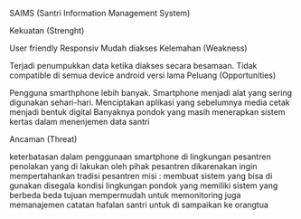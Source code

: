 SAIMS (Santri Information Management System)

Kekuatan (Strenght)

User friendly
Responsiv
Mudah diakses
Kelemahan (Weakness)

Terjadi penumpukkan data ketika diakses secara besamaan.
Tidak compatible di semua device android versi lama
Peluang (Opportunities)

Pengguna smarthphone lebih banyak. Smartphone menjadi alat yang sering digunakan sehari-hari.
Menciptakan aplikasi yang sebelumnya media cetak menjadi bentuk digital
Banyaknya pondok yang masih menerapkan sistem kertas dalam menenjemen data santri

Ancaman (Threat)

keterbatasan dalam penggunaan smartphone di lingkungan pesantren
penolakan yang di lakukan oleh pihak pesantren dikarenakan ingin mempertahankan tradisi pesantren
misi : membuat sistem yang bisa di gunakan disegala kondisi lingkungan pondok yang memiliki sistem yang berbeda beda tujuan mempermudah untuk memonitoring juga memanajemen catatan hafalan santri untuk di sampaikan ke orangtua
